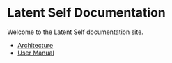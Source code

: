 # Latent Self Documentation

Welcome to the Latent Self documentation site.

- [Architecture](architecture.puml)
- [User Manual](user_manual.md)
